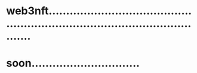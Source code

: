 # web3nft.....................................................................................................
# soon...............................
